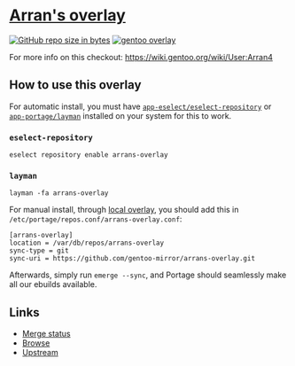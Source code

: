 # [Arran's overlay](https://github.com/arran4/arrans_overlay)

[![GitHub repo size in bytes](https://img.shields.io/github/repo-size/arran4/arrans-overlay.svg)](https://img.shields.io/github/repo-size/arran4/arrans-overlay.svg)
[![gentoo overlay](https://img.shields.io/badge/gentoo-overlay-yellow)](https://github.com/gentoo-mirror/arrans-overlay)

For more info on this checkout: https://wiki.gentoo.org/wiki/User:Arran4

## How to use this overlay

For automatic install, you must have [`app-eselect/eselect-repository`](https://packages.gentoo.org/packages/app-eselect/eselect-repository)
or [`app-portage/layman`](https://packages.gentoo.org/packages/app-portage/layman) installed on your system for this to work.

### `eselect-repository`
```console
eselect repository enable arrans-overlay
```

### `layman`
```console
layman -fa arrans-overlay
```

For manual install, through [local overlay](https://wiki.gentoo.org/wiki/Creating_an_ebuild_repository), you should add this in `/etc/portage/repos.conf/arrans-overlay.conf`:

```console
[arrans-overlay]
location = /var/db/repos/arrans-overlay
sync-type = git
sync-uri = https://github.com/gentoo-mirror/arrans-overlay.git
```

Afterwards, simply run `emerge --sync`, and Portage should seamlessly make all our ebuilds available.

## Links

* [Merge status](https://gitweb.gentoo.org/report/repos.git/tree/arrans-overlay.txt)
* [Browse](https://gpo.zugaina.org/Overlays/arrans-overlay)
* [Upstream](https://github.com/gentoo-mirror/arrans-overlay)
